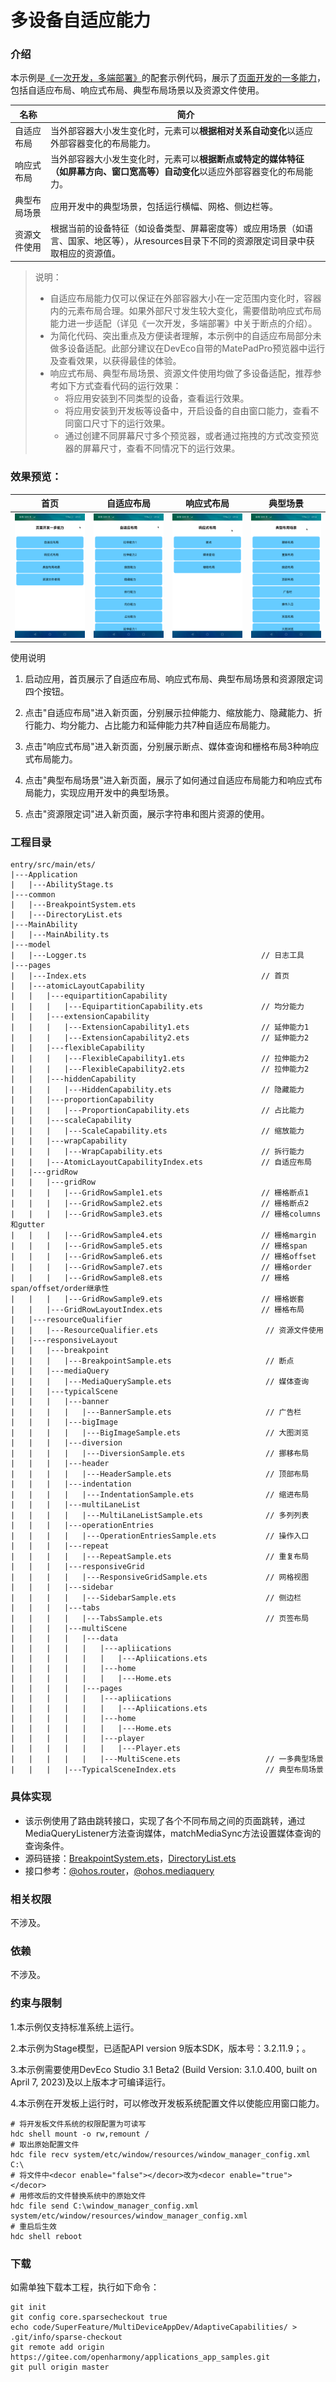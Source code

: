 # 多设备自适应能力

### 介绍

本示例是[《一次开发，多端部署》](https://gitee.com/openharmony/docs/tree/master/zh-cn/application-dev/key-features/multi-device-app-dev)的配套示例代码，展示了[页面开发的一多能力](https://gitee.com/openharmony/docs/blob/master/zh-cn/application-dev/key-features/multi-device-app-dev/layout-intro.md)，包括自适应布局、响应式布局、典型布局场景以及资源文件使用。

| 名称         | 简介                                                         |
| ------------ | ------------------------------------------------------------ |
| 自适应布局   | 当外部容器大小发生变化时，元素可以**根据相对关系自动变化**以适应外部容器变化的布局能力。 |
| 响应式布局   | 当外部容器大小发生变化时，元素可以**根据断点或特定的媒体特征（如屏幕方向、窗口宽高等）自动变化**以适应外部容器变化的布局能力。 |
| 典型布局场景 | 应用开发中的典型场景，包括运行横幅、网格、侧边栏等。         |
| 资源文件使用 | 根据当前的设备特征（如设备类型、屏幕密度等）或应用场景（如语言、国家、地区等），从resources目录下不同的资源限定词目录中获取相应的资源值。 |

> 说明：
>
> * 自适应布局能力仅可以保证在外部容器大小在一定范围内变化时，容器内的元素布局合理。如果外部尺寸发生较大变化，需要借助响应式布局能力进一步适配（详见《一次开发，多端部署》中关于断点的介绍）。
> * 为简化代码、突出重点及方便读者理解，本示例中的自适应布局部分未做多设备适配。此部分建议在DevEco自带的MatePadPro预览器中运行及查看效果，以获得最佳的体验。
> * 响应式布局、典型布局场景、资源文件使用均做了多设备适配，推荐参考如下方式查看代码的运行效果：
>   * 将应用安装到不同类型的设备，查看运行效果。
>   * 将应用安装到开发板等设备中，开启设备的自由窗口能力，查看不同窗口尺寸下的运行效果。
>   * 通过创建不同屏幕尺寸多个预览器，或者通过拖拽的方式改变预览器的屏幕尺寸，查看不同情况下的运行效果。

### 效果预览：

|首页|自适应布局|响应式布局|典型场景|
|-----|-----|----|-----|
|![](screenshots/devices/img1.png)|![](screenshots/devices/img2.png)|![](screenshots/devices/img3.png)|![](screenshots/devices/img4.png)|

使用说明

1. 启动应用，首页展示了自适应布局、响应式布局、典型布局场景和资源限定词四个按钮。

2. 点击"自适应布局"进入新页面，分别展示拉伸能力、缩放能力、隐藏能力、折行能力、均分能力、占比能力和延伸能力共7种自适应布局能力。

3. 点击"响应式布局"进入新页面，分别展示断点、媒体查询和栅格布局3种响应式布局能力。

4. 点击"典型布局场景"进入新页面，展示了如何通过自适应布局能力和响应式布局能力，实现应用开发中的典型场景。

5. 点击"资源限定词"进入新页面，展示字符串和图片资源的使用。

### 工程目录
```
entry/src/main/ets/
|---Application
|   |---AbilityStage.ts
|---common
|   |---BreakpointSystem.ets                    
|   |---DirectoryList.ets                  
|---MainAbility
|   |---MainAbility.ts
|---model
|   |---Logger.ts                                       // 日志工具
|---pages
|   |---Index.ets                                       // 首页
|   |---atomicLayoutCapability                          
|   |   |---equipartitionCapability
|   |   |   |---EquipartitionCapability.ets             // 均分能力
|   |   |---extensionCapability
|   |   |   |---ExtensionCapability1.ets                // 延伸能力1
|   |   |   |---ExtensionCapability2.ets                // 延伸能力2
|   |   |---flexibleCapability
|   |   |   |---FlexibleCapability1.ets                 // 拉伸能力2
|   |   |   |---FlexibleCapability2.ets                 // 拉伸能力2
|   |   |---hiddenCapability
|   |   |   |---HiddenCapability.ets                    // 隐藏能力
|   |   |---proportionCapability
|   |   |   |---ProportionCapability.ets                // 占比能力
|   |   |---scaleCapability
|   |   |   |---ScaleCapability.ets                     // 缩放能力
|   |   |---wrapCapability
|   |   |   |---WrapCapability.ets                      // 拆行能力
|   |   |---AtomicLayoutCapabilityIndex.ets             // 自适应布局
|   |---gridRow                       
|   |   |---gridRow
|   |   |   |---GridRowSample1.ets                      // 栅格断点1
|   |   |   |---GridRowSample2.ets                      // 栅格断点2
|   |   |   |---GridRowSample3.ets                      // 栅格columns和gutter
|   |   |   |---GridRowSample4.ets                      // 栅格margin
|   |   |   |---GridRowSample5.ets                      // 栅格span
|   |   |   |---GridRowSample6.ets                      // 栅格offset
|   |   |   |---GridRowSample7.ets                      // 栅格order
|   |   |   |---GridRowSample8.ets                      // 栅格span/offset/order继承性
|   |   |   |---GridRowSample9.ets                      // 栅格嵌套
|   |   |---GridRowLayoutIndex.ets                      // 栅格布局
|   |---resourceQualifier
|   |   |---ResourceQualifier.ets                        // 资源文件使用
|   |---responsiveLayout
|   |   |---breakpoint
|   |   |   |---BreakpointSample.ets                     // 断点
|   |   |---mediaQuery
|   |   |   |---MediaQuerySample.ets                     // 媒体查询
|   |   |---typicalScene
|   |   |   |---banner
|   |   |   |   |---BannerSample.ets                     // 广告栏
|   |   |   |---bigImage
|   |   |   |   |---BigImageSample.ets                   // 大图浏览
|   |   |   |---diversion
|   |   |   |   |---DiversionSample.ets                  // 挪移布局
|   |   |   |---header
|   |   |   |   |---HeaderSample.ets                     // 顶部布局
|   |   |   |---indentation
|   |   |   |   |---IndentationSample.ets                // 缩进布局
|   |   |   |---multiLaneList
|   |   |   |   |---MultiLaneListSample.ets              // 多列列表
|   |   |   |---operationEntries
|   |   |   |   |---OperationEntriesSample.ets           // 操作入口
|   |   |   |---repeat
|   |   |   |   |---RepeatSample.ets                     // 重复布局
|   |   |   |---responsiveGrid
|   |   |   |   |---ResponsiveGridSample.ets             // 网格视图
|   |   |   |---sidebar
|   |   |   |   |---SidebarSample.ets                    // 侧边栏
|   |   |   |---tabs
|   |   |   |   |---TabsSample.ets                       // 页签布局
|   |   |   |---multiScene                               
|   |   |   |   |---data	
|   |   |   |   |   |---apliications	
|   |   |   |   |   |   |---Apliications.ets		
|   |   |   |   |   |---home
|   |   |   |   |   |   |---Home.ets					
|   |   |   |   |---pages    
|   |   |   |   |   |---apliications
|   |   |   |   |   |   |---Apliications.ets	
|   |   |   |   |   |---home	
|   |   |   |   |   |   |---Home.ets
|   |   |   |   |   |---player	
|   |   |   |   |   |   |---Player.ets
|   |   |   |   |   |---MultiScene.ets	                 // 一多典型场景
|   |   |   |---TypicalSceneIndex.ets                    // 典型布局场景
```
### 具体实现

* 该示例使用了路由跳转接口，实现了各个不同布局之间的页面跳转，通过MediaQueryListener方法查询媒体，matchMediaSync方法设置媒体查询的查询条件。
* 源码链接：[BreakpointSystem.ets](code/SuperFeature/MultiDeviceAppDev/AdaptiveCapabilities/entry/src/main/ets/common/BreakpointSystem.ets)，[DirectoryList.ets](code/SuperFeature/MultiDeviceAppDev/AdaptiveCapabilities/entry/src/main/ets/common/DirectoryList.ets)
* 接口参考：[@ohos.router](https://gitee.com/openharmony/docs/blob/master/zh-cn/application-dev/reference/apis/js-apis-system-router.md)，[@ohos.mediaquery](https://gitee.com/openharmony/docs/blob/master/zh-cn/application-dev/reference/apis/js-apis-mediaquery.md)

### 相关权限

不涉及。

### 依赖

不涉及。

### 约束与限制

1.本示例仅支持标准系统上运行。

2.本示例为Stage模型，已适配API version 9版本SDK，版本号：3.2.11.9；。

3.本示例需要使用DevEco Studio 3.1 Beta2 (Build Version: 3.1.0.400, built on April 7, 2023)及以上版本才可编译运行。

4.本示例在开发板上运行时，可以修改开发板系统配置文件以使能应用窗口能力。

````
# 将开发板文件系统的权限配置为可读写
hdc shell mount -o rw,remount /
# 取出原始配置文件
hdc file recv system/etc/window/resources/window_manager_config.xml C:\
# 将文件中<decor enable="false"></decor>改为<decor enable="true"></decor>
# 用修改后的文件替换系统中的原始文件
hdc file send C:\window_manager_config.xml system/etc/window/resources/window_manager_config.xml
# 重启后生效
hdc shell reboot
````

### 下载

如需单独下载本工程，执行如下命令：
```
git init
git config core.sparsecheckout true
echo code/SuperFeature/MultiDeviceAppDev/AdaptiveCapabilities/ > .git/info/sparse-checkout
git remote add origin https://gitee.com/openharmony/applications_app_samples.git
git pull origin master
```
